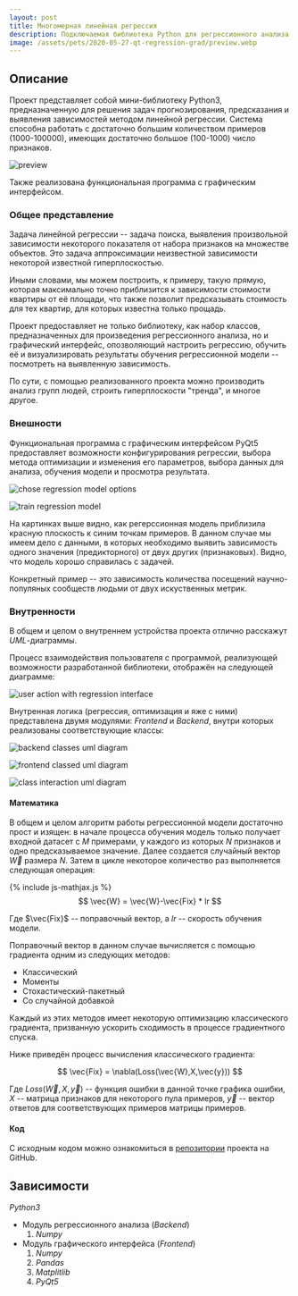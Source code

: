 ```yaml
---
layout: post
title: Многомерная линейная регрессия
description: Подключаемая библиотека Python для регрессионного анализа & графический PyQt5 интерфейс к ней.
image: /assets/pets/2020-05-27-qt-regression-grad/preview.webp
---
```


## Описание
Проект представляет собой мини-библиотеку Python3, предназначенную для решения задач прогнозирования, предсказания и выявления зависимостей методом линейной регрессии.
Система способна работать с достаточно большим количеством примеров (1000-100000), имеющих достаточно большое (100-1000) число признаков.

![preview](/assets/pets/2020-05-27-qt-regression-grad/preview.webp)

Также реализована функциональная программа с графическим интерфейсом.

### Общее представление
Задача линейной регрессии -- задача поиска, выявления произвольной зависимости некоторого показателя от набора признаков на множестве объектов. Это задача аппроксимации неизвестной зависимости некоторой известной гиперплоскостью.

Иными словами, мы можем построить, к примеру, такую прямую, которая максимально точно приблизится к зависимости стоимости квартиры от её площади, что также позволит предсказывать стоимость для тех квартир, для которых известна только прощадь.

Проект предоставляет не только библиотеку, как набор классов, предназначенных для произведения регрессионного анализа, но и графический интерфейс, опозволяющий настроить регрессию, обучить её и визуализировать результаты обучения регрессионной модели -- посмотреть на выявленную зависимость.

По сути, с помощью реализованного проекта можно производить анализ групп людей, строить гиперплоскости "тренда", и многое другое.

### Внешности
Функциональная программа с графическим интерфейсом PyQt5 предоставляет возможности конфигурирования регрессии, выбора метода оптимизации и изменения его параметров, выбора данных для анализа, обучения модели и просмотра результата.

![chose regression model options](/assets/pets/2020-05-27-qt-regression-grad/interface0.webp)

![train regression model](/assets/pets/2020-05-27-qt-regression-grad/interface1.webp)

На картинках выше видно, как регерссионная модель приблизила красную плоскость к синим точкам примеров. В данном случае мы имеем дело с данными, в которых необходимо выявить зависимость одного значения (предикторного) от двух других (признаковых). Видно, что модель хорошо справилась с задачей.

Конкретный пример -- это зависимость количества посещений научно-популяных сообществ людьми от двух искуственных метрик.

### Внутренности
В общем и целом о внутреннем устройства проекта отлично расскажут _UML_-диаграммы.

Процесс взаимодействия пользователя с программой, реализующей возможности разработанной библиотеки, отображён на следующей диаграмме:

![user action with regression interface](/assets/pets/2020-05-27-qt-regression-grad/uml-action.webp)

Внутренная логика (регрессия, оптимизация и яже с ними) представлена двумя модулями: _Frontend_ и _Backend_, внутри которых реализованы соответствующие классы:

![backend classes uml diagram](/assets/pets/2020-05-27-qt-regression-grad/uml-backend.webp)

![frontend classed uml diagram](/assets/pets/2020-05-27-qt-regression-grad/uml-frontend.webp)

![class interaction uml diagram](/assets/pets/2020-05-27-qt-regression-grad/uml-classes.webp)

#### Математика
В общем и целом алгоритм работы регрессионной модели достаточно прост и изящен: в начале процесса обучения модель только получает входной датасет с $M$ примерами, у каждого из которых $N$ признаков и одно предсказываемое значение. Далее создается случайный вектор $\vec{W}$ размера $N$. Затем в цикле некоторое количество раз выполняется следующая операция:

{% include js-mathjax.js %}
$$
\vec{W} = \vec{W}-\vec{Fix} * lr
$$

Где $\vec{Fix}$ -- поправочный вектор, а $lr$ -- скорость обучения модели.

Поправочный вектор в данном случае вычисляется с помощью градиента одним из следующих методов:
  * Классический
  * Моменты
  * Стохастический-пакетный
  * Со случайной добавкой

Каждый из этих методов имеет некоторую оптимизацию классического градиента, призванную ускорить сходимость в процессе градиентного спуска.

Ниже приведён процесс вычисления классического градиента:

$$
\vec{Fix} = \nabla(Loss(\vec{W},X,\vec{y}))
$$

Где $Loss(\vec{W},X,\vec{y})$ -- функция ошибки в данной точке графика ошибки, $X$ -- матрица признаков для некоторого пула примеров, $\vec{y}$ -- вектор ответов для соответствующих примеров матрицы примеров.

#### Код
С исходным кодом можно ознакомиться в [репозитории](https://github.com/pushsla/2020-plhl-graduation) проекта на GitHub.

## Зависимости
_Python3_
  * Модуль регрессионного анализа (_Backend_)
    1. _Numpy_
  * Модуль графического интерфейса (_Frontend_)
    1. _Numpy_
    1. _Pandas_
    2. _Matplitlib_
    3. _PyQt5_
